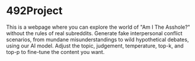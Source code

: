 # 492Project
This is a webpage where you can explore the world of "Am I The
Asshole?" without the rules of real subreddits. Generate fake
interpersonal conflict scenarios, from mundane misunderstandings
to wild hypothetical debates, using our AI model. Adjust the
topic, judgement, temperature, top-k, and top-p to fine-tune the
content you want.
